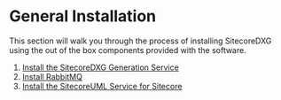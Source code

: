 # General Installation

This section will walk you through the process of installing SitecoreDXG using the out of the box components provided with the software. 

1. [Install the SitecoreDXG Generation Service](/getting-started/general-installation/install-the-sitecoredxg-generation-service.md)
2. [Install RabbitMQ](/getting-started/general-installation/install-rabbitmq.md)
3. [Install the SitecoreUML Service for Sitecore](/getting-started/general-installation/install-the-sitecoreuml-service-for-sitecore.md)



